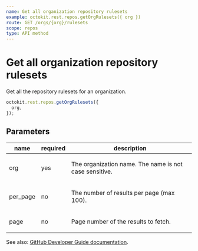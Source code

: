 ```yaml
---
name: Get all organization repository rulesets
example: octokit.rest.repos.getOrgRulesets({ org })
route: GET /orgs/{org}/rulesets
scope: repos
type: API method
---
```


# Get all organization repository rulesets

Get all the repository rulesets for an organization.

```js
octokit.rest.repos.getOrgRulesets({
  org,
});
```

## Parameters

<table>
  <thead>
    <tr>
      <th>name</th>
      <th>required</th>
      <th>description</th>
    </tr>
  </thead>
  <tbody>
    <tr><td>org</td><td>yes</td><td>

The organization name. The name is not case sensitive.

</td></tr>
<tr><td>per_page</td><td>no</td><td>

The number of results per page (max 100).

</td></tr>
<tr><td>page</td><td>no</td><td>

Page number of the results to fetch.

</td></tr>
  </tbody>
</table>

See also: [GitHub Developer Guide documentation](https://docs.github.com/rest/orgs/rules#get-all-organization-repository-rulesets).
